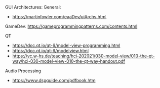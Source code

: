 GUI Architectures:
General:
- https://martinfowler.com/eaaDev/uiArchs.html

GameDev:
https://gameprogrammingpatterns.com/contents.html

QT
- https://doc.qt.io/qt-6/model-view-programming.html
- https://doc.qt.io/qt-6/modelview.html
- https://vc.w-hs.de/teaching/hci-202021/030-model-view/010-the-qt-way/hci-030-model-view-010-the-qt-way-handout.pdf

Audio Processing
- https://www.dspguide.com/pdfbook.htm
